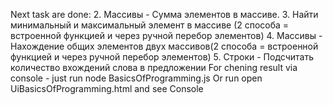 Next task are done:
2. Массивы - Сумма элементов в массиве.
3. Найти минимальный и максимальный элемент в массиве (2 способа = встроенной функцией и через ручной перебор элементов)
4. Массивы - Нахождение общих элементов двух массивов(2 способа = встроенной функцией и через ручной перебор элементов)
5. Строки - Подсчитать количество вхождений слова в предложении
For chening result via console - just run node BasicsOfProgramming.js
Or run open UiBasicsOfProgramming.html and see Console


